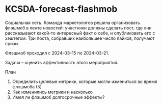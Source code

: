 # KCSDA-forecast-flashmob

Социальная сеть. Команда маркетологов решила организовать флэшмоб в ленте новостей: участники должны сделать пост, где они рассказывают какой-то интересный факт о себе, и опубликовать его с хэштегом. Три поста, собравших наибольшее число лайков, получают призы.

Флэшмоб проходил с 2024-03-15 по 2024-03-21. 

Задача – оценить эффективность этого мероприятия.

План
1) Определить целевые метрики, которые могли измениться во время флэшмоба (5)
2) Как изменились метрики и насколько
3) Имел ли флэшмоб долгосрочные эффекты?
